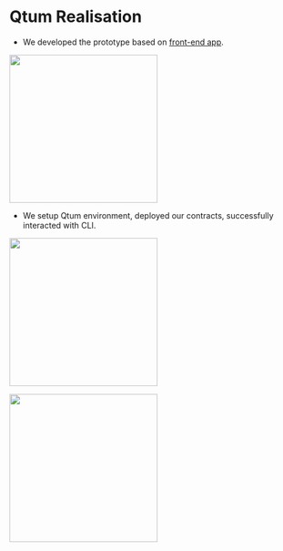 # Qtum Realisation


* We developed the prototype based on [front-end app](https://github.com/BlockJudge/BlockJudge). 

<p>
  <img src="./images/screen_1.jpg" height="260" />
</p>

* We setup Qtum environment, deployed our contracts, successfully interacted with CLI.


<p>
  <img src="./images/screen_2.jpg" height="260" />
</p>


<p>
  <img src="./images/screen_3.jpg" height="260" />
</p>
